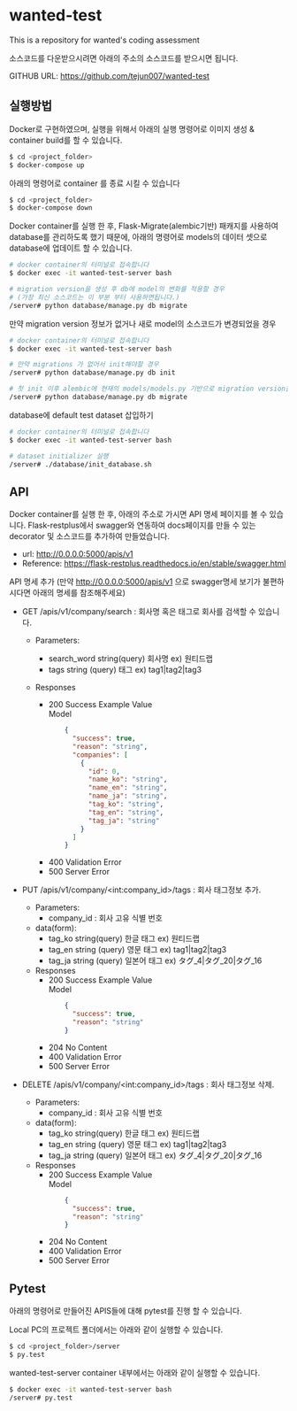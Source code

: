 # wanted-test
This is a repository for wanted's coding assessment

소스코드를 다운받으시려면 아래의 주소의 소스코드를 받으시면 됩니다.

GITHUB URL: https://github.com/tejun007/wanted-test


## 실행방법

Docker로 구현하였으며, 실행을 위해서 아래의 실행 명령어로 이미지 생성 & container build를 할 수 있습니다.

```bash
$ cd <project_folder>
$ docker-compose up 
```

아래의 명령어로 container 를 종료 시킬 수 있습니다
```bash
$ cd <project_folder>
$ docker-compose down 
```

Docker container를 실행 한 후,
Flask-Migrate(alembic기반) 패캐지를 사용하여 database를 관리하도록 했기 때문에,
아래의 명령어로 models의 데이터 셋으로 database에 업데이트 할 수 있습니다.

```bash
# docker container의 터미널로 접속합니다
$ docker exec -it wanted-test-server bash

# migration version을 생성 후 db에 model의 변화를 적용할 경우 
# (가장 최신 소스코드는 이 부분 부터 사용하면됩니다.) 
/server# python database/manage.py db migrate
```

만약 migration version 정보가 없거나 새로 model의 소스코드가 변경되었을 경우
```bash
# docker container의 터미널로 접속합니다
$ docker exec -it wanted-test-server bash

# 만약 migrations 가 없어서 init해야할 경우
/server# python database/manage.py db init

# 첫 init 이후 alembic에 현재의 models/models.py 기반으로 migration version을 생성해야 할 경우
/server# python database/manage.py db migrate
```

database에 default test dataset 삽입하기
```bash
# docker container의 터미널로 접속합니다
$ docker exec -it wanted-test-server bash

# dataset initializer 실행
/server# ./database/init_database.sh 

```

## API 
Docker container를 실행 한 후, 아래의 주소로 가시면 API 명세 페이지를 볼 수 있습니다.
Flask-restplus에서 swagger와 연동하여 docs페이지를 만들 수 있는 decorator 및 소스코드를 추가하여 만들었습니다.
- url: http://0.0.0.0:5000/apis/v1
- Reference: https://flask-restplus.readthedocs.io/en/stable/swagger.html

API 명세 추가
(만약 http://0.0.0.0:5000/apis/v1 으로 swagger명세 보기가 불편하시다면 아래의 명세를 참조해주세요)
- GET /apis/v1/company/search : 회사명 혹은 태그로 회사를 검색할 수 있습니다.
    - Parameters: 
        - search_word string(query)	회사명 ex) 원티드랩
        - tags string (query) 태그 ex) tag1|tag2|tag3

    - Responses
        - 200	Success Example Value \
        Model
            ```json
                {
                  "success": true,
                  "reason": "string",
                  "companies": [
                    {
                      "id": 0,
                      "name_ko": "string",
                      "name_en": "string",
                      "name_ja": "string",
                      "tag_ko": "string",
                      "tag_en": "string",
                      "tag_ja": "string"
                    }
                  ]
                }
            ```
        - 400 Validation Error
        - 500 Server Error

- PUT /apis/v1/company/\<int:company_id\>/tags : 회사 태그정보 추가.
    - Parameters: 
        - company_id : 회사 고유 식별 번호
    - data(form):
        - tag_ko string(query)	한글 태그 ex) 원티드랩
        - tag_en string (query) 영문 태그 ex) tag1|tag2|tag3
        - tag_ja string (query) 일본어 태그 ex) タグ_4|タグ_20|タグ_16
    - Responses
        - 200	Success Example Value \
        Model
            ```json
                {
                  "success": true,
                  "reason": "string"
                }
            ```
        - 204 No Content 
        - 400 Validation Error
        - 500 Server Error

- DELETE /apis/v1/company/\<int:company_id\>/tags : 회사 태그정보 삭제.
    - Parameters: 
        - company_id : 회사 고유 식별 번호
    - data(form):
        - tag_ko string(query)	한글 태그 ex) 원티드랩
        - tag_en string (query) 영문 태그 ex) tag1|tag2|tag3
        - tag_ja string (query) 일본어 태그 ex) タグ_4|タグ_20|タグ_16
    - Responses
        - 200	Success Example Value \
        Model
            ```json
                {
                  "success": true,
                  "reason": "string"
                }
            ```
        - 204 No Content 
        - 400 Validation Error
        - 500 Server Error

## Pytest
아래의 명령어로 만들어진 APIS들에 대해 pytest를 진행 할 수 있습니다.

Local PC의 프로젝트 폴더에서는 아래와 같이 실행할 수 있습니다.
```bash
$ cd <project_folder>/server
$ py.test 
```
wanted-test-server container 내부에서는 아래와 같이 실행할 수 있습니다.
```bash
$ docker exec -it wanted-test-server bash
/server# py.test 
```
